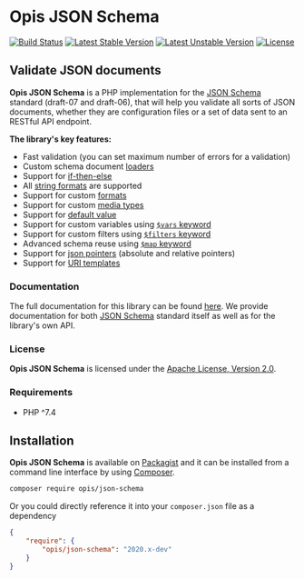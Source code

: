 Opis JSON Schema
====================
[![Build Status](https://travis-ci.org/opis/json-schema.png)](https://travis-ci.org/opis/json-schema)
[![Latest Stable Version](https://poser.pugx.org/opis/json-schema/v/stable.png)](https://packagist.org/packages/opis/json-schema)
[![Latest Unstable Version](https://poser.pugx.org/opis/json-schema/v/unstable.png)](https://packagist.org/packages/opis/json-schema)
[![License](https://poser.pugx.org/opis/json-schema/license.png)](https://packagist.org/packages/opis/json-schema)

Validate JSON documents
-----------

**Opis JSON Schema** is a PHP implementation for the [JSON Schema] standard (draft-07 and draft-06), that
will help you validate all sorts of JSON documents, whether they are configuration files or a set 
of data sent to an RESTful API endpoint.


**The library's key features:**

- Fast validation (you can set maximum number of errors for a validation)
- Custom schema document [loaders](https://docs.opis.io/json-schema/1.x/php-loader.html)
- Support for [if-then-else](https://docs.opis.io/json-schema/1.x/conditional-subschemas.html#if-then-else)
- All [string formats](https://docs.opis.io/json-schema/1.x/formats.html#provided-formats) are supported
- Support for custom [formats](https://docs.opis.io/json-schema/1.x/php-format.html)
- Support for custom [media types](https://docs.opis.io/json-schema/1.x/php-media-type.html)
- Support for [default value](https://docs.opis.io/json-schema/1.x/default-value.html)
- Support for custom variables using [`$vars` keyword](https://docs.opis.io/json-schema/1.x/variables.html)
- Support for custom filters using [`$filters` keyword](https://docs.opis.io/json-schema/1.x/filters.html)
- Advanced schema reuse using [`$map` keyword](https://docs.opis.io/json-schema/1.x/mappers.html)
- Support for [json pointers](https://docs.opis.io/json-schema/1.x/pointers.html) (absolute and relative pointers)
- Support for [URI templates](https://docs.opis.io/json-schema/1.x/uri-template.html)

### Documentation

The full documentation for this library can be found [here][documentation].
We provide documentation for both [JSON Schema] standard itself as well as for
the library's own API. 

### License

**Opis JSON Schema** is licensed under the [Apache License, Version 2.0][apache_license].

### Requirements

* PHP ^7.4

## Installation

**Opis JSON Schema** is available on [Packagist] and it can be installed from a 
command line interface by using [Composer]. 

```bash
composer require opis/json-schema
```

Or you could directly reference it into your `composer.json` file as a dependency

```json
{
    "require": {
        "opis/json-schema": "2020.x-dev"
    }
}
```

[documentation]: https://docs.opis.io/json-schema
[apache_license]: https://www.apache.org/licenses/LICENSE-2.0 "Apache License"
[Packagist]: https://packagist.org/packages/opis/json-schema "Packagist"
[Composer]: https://getcomposer.org "Composer"
[JSON Schema]: http://json-schema.org/ "JSON Schema"